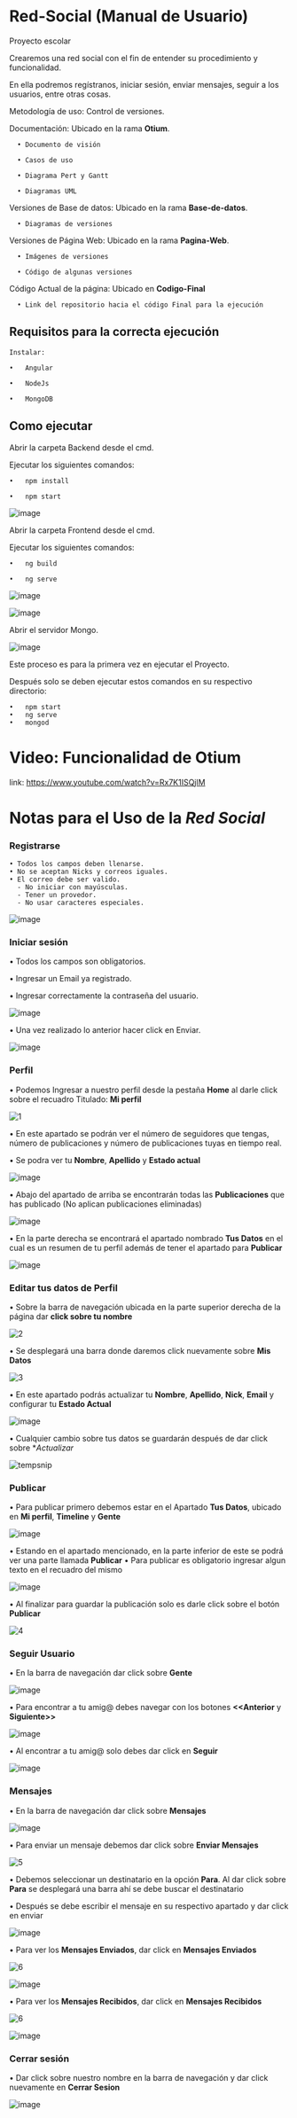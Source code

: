 # Red-Social (Manual de Usuario)
Proyecto escolar


Crearemos una red social con el fin de entender su procedimiento y funcionalidad.

En ella podremos regístranos, iniciar sesión, enviar mensajes, seguir a los usuarios, entre otras cosas.

Metodología de uso: Control de versiones.


Documentación: Ubicado en la rama **Otium**.
```
  •	Documento de visión

  •	Casos de uso

  •	Diagrama Pert y Gantt

  •	Diagramas UML
```
Versiones de Base de datos: Ubicado en la rama **Base-de-datos**.
```
  •	Diagramas de versiones
```
Versiones de Página Web: Ubicado en la rama **Pagina-Web**.
```
  •	Imágenes de versiones

  •	Código de algunas versiones
```
Código Actual de la  página: Ubicado en **Codigo-Final**
```
  •	Link del repositorio hacia el código Final para la ejecución 
```

## **Requisitos para la correcta ejecución**
```
Instalar:

•	Angular

•	NodeJs

•	MongoDB
```

## **Como ejecutar**

Abrir la carpeta Backend desde el cmd.

Ejecutar los siguientes comandos:
```
•	npm install

•	npm start
```

![image](https://user-images.githubusercontent.com/77498360/115334553-3bac9d80-a161-11eb-8fd8-71fb32b3b725.png)


Abrir la carpeta Frontend desde el cmd.

Ejecutar los siguientes comandos:
```
•	ng build

•	ng serve
```
![image](https://user-images.githubusercontent.com/77498360/115335154-3e5bc280-a162-11eb-83dd-c8ee72d7f6ce.png)

![image](https://user-images.githubusercontent.com/77498360/115335184-4e73a200-a162-11eb-882f-75dac94a8aec.png)



Abrir el servidor Mongo.

![image](https://user-images.githubusercontent.com/77498360/115335089-24ba7b00-a162-11eb-85a5-c6fd2ed46e9d.png)

Este proceso es para la primera vez en ejecutar el Proyecto.

Después solo se deben ejecutar estos comandos en su respectivo directorio:
```
•	npm start
•	ng serve
•	mongod
```


# **Video: Funcionalidad de Otium**
link: https://www.youtube.com/watch?v=Rx7K1ISQjlM


# **Notas para el Uso de la _Red Social_**

### **Registrarse**
```
• Todos los campos deben llenarse.
• No se aceptan Nicks y correos iguales.
• El correo debe ser valido.
  - No iniciar con mayúsculas.
  - Tener un provedor.
  - No usar caracteres especiales.
```
![image](https://user-images.githubusercontent.com/77498360/115337328-65b48e80-a166-11eb-927a-d390aede7826.png)


### **Iniciar sesión**

• Todos los campos son obligatorios.

• Ingresar un Email ya registrado.

• Ingresar correctamente la contraseña del usuario.

![image](https://user-images.githubusercontent.com/77498360/115628262-01104580-a2c6-11eb-841d-ba12a62ef684.png)

• Una vez realizado lo anterior hacer click en Enviar.

![image](https://user-images.githubusercontent.com/77498360/115628410-37e65b80-a2c6-11eb-83e9-6ad11c76d53f.png)


### **Perfil**

• Podemos Ingresar a nuestro perfil desde la pestaña **Home** al darle click sobre el recuadro Titulado: **Mi perfil**

![1](https://user-images.githubusercontent.com/77498360/115629107-4c772380-a2c7-11eb-8f6b-b7d6e211471d.png)

• En este apartado se podrán ver el número de seguidores que tengas, número de publicaciones y número de publicaciones tuyas en tiempo real.

• Se podra ver tu **Nombre**, **Apellido** y **Estado actual**

![image](https://user-images.githubusercontent.com/77498360/115629243-9d871780-a2c7-11eb-9ebe-8709f7cf7bdc.png)

• Abajo del apartado de arriba se encontrarán todas las **Publicaciones** que has publicado (No aplican publicaciones eliminadas)

![image](https://user-images.githubusercontent.com/77498360/115629611-52b9cf80-a2c8-11eb-9e67-f79b1764693d.png)


• En la parte derecha se encontrará el apartado nombrado **Tus Datos** en el cual es un resumen de tu perfil además de tener el apartado para **Publicar**

![image](https://user-images.githubusercontent.com/77498360/115629977-e7bcc880-a2c8-11eb-8283-1dcc4bb09abb.png)

### **Editar tus datos de Perfil**

• Sobre la barra de navegación ubicada en la parte superior derecha de la página dar **click sobre tu nombre**

![2](https://user-images.githubusercontent.com/77498360/115630475-ad9ff680-a2c9-11eb-93e3-cfad2f23c86b.png)

• Se desplegará  una barra donde daremos click nuevamente sobre **Mis Datos**

![3](https://user-images.githubusercontent.com/77498360/115630715-1d15e600-a2ca-11eb-8d9f-e15c1d7f1ce0.png)

• En este apartado podrás actualizar tu **Nombre**, **Apellido**, **Nick**, **Email** y configurar tu **Estado Actual**

![image](https://user-images.githubusercontent.com/77498360/115630765-36b72d80-a2ca-11eb-98b2-ac40aabb261a.png)

• Cualquier cambio sobre tus datos se guardarán después de dar click sobre **Actualizar*

![tempsnip](https://user-images.githubusercontent.com/77498360/115631043-b34a0c00-a2ca-11eb-8820-23178f582388.png)

### **Publicar**

• Para publicar primero debemos estar en el Apartado **Tus Datos**, ubicado en **Mi perfil**, **Timeline** y **Gente**

![image](https://user-images.githubusercontent.com/77498360/115631280-218ece80-a2cb-11eb-9b44-63c1827bf064.png)

• Estando en el apartado mencionado, en la parte inferior de este se podrá ver una parte llamada **Publicar**
• Para publicar es obligatorio ingresar algun texto en el recuadro del mismo

![image](https://user-images.githubusercontent.com/77498360/115631551-aaa60580-a2cb-11eb-8390-a717a490378b.png)

• Al finalizar para guardar la publicación solo es darle click sobre el botón **Publicar**

![4](https://user-images.githubusercontent.com/77498360/115631865-46d00c80-a2cc-11eb-90ee-e3ef9a9ab762.png)

### **Seguir Usuario**

• En la barra de navegación dar click sobre **Gente**

![image](https://user-images.githubusercontent.com/77498360/115632127-b34b0b80-a2cc-11eb-810f-0ec319af5a31.png)

• Para encontrar a tu amig@ debes navegar con los botones **<<Anterior** y **Siguiente>>**

![image](https://user-images.githubusercontent.com/77498360/115632140-b9d98300-a2cc-11eb-990e-4e03e7fdc1b8.png)

• Al encontrar a tu amig@ solo debes dar click en **Seguir**

![image](https://user-images.githubusercontent.com/77498360/115632354-25bbeb80-a2cd-11eb-8cd8-f83a95db76ff.png)


### **Mensajes**

• En la barra de navegación dar click sobre **Mensajes**

![image](https://user-images.githubusercontent.com/77498360/115632476-6ca9e100-a2cd-11eb-8943-eb3d145f05d6.png)

• Para enviar un mensaje debemos dar click sobre **Enviar Mensajes**

![5](https://user-images.githubusercontent.com/77498360/115632532-8d723680-a2cd-11eb-8606-1e910ead9cbc.png)

• Debemos seleccionar un destinatario en la opción **Para**. Al dar click sobre **Para** se desplegará una barra ahí se debe buscar el destinatario

• Después se debe escribir el mensaje en su respectivo apartado y dar click en enviar

![image](https://user-images.githubusercontent.com/77498360/115634381-23f32780-a2cf-11eb-99e1-29a0712ff582.png)

• Para ver los **Mensajes Enviados**, dar click en **Mensajes Enviados** 

![6](https://user-images.githubusercontent.com/77498360/115634725-c6aba600-a2cf-11eb-9bea-8bd286d3bc08.png)


![image](https://user-images.githubusercontent.com/77498360/115634547-6f0d3a80-a2cf-11eb-8b4c-a5430480f5ab.png)

• Para ver los **Mensajes Recibidos**, dar click en **Mensajes Recibidos** 

![6](https://user-images.githubusercontent.com/77498360/115634803-f2c72700-a2cf-11eb-98f1-49b9fa01d639.png)

![image](https://user-images.githubusercontent.com/77498360/115634638-a1b73300-a2cf-11eb-8ed9-de09738293e8.png)

### **Cerrar sesión**

• Dar click sobre nuestro nombre en la barra de navegación y dar click nuevamente en **Cerrar Sesion**

![image](https://user-images.githubusercontent.com/77498360/115634925-30c44b00-a2d0-11eb-8d6b-d459f2cd3473.png)




